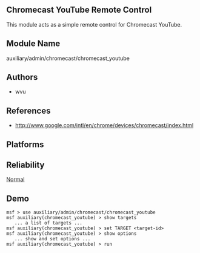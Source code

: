 ## Chromecast YouTube Remote Control

This module acts as a simple remote control for Chromecast 
YouTube.


## Module Name
auxiliary/admin/chromecast/chromecast_youtube

## Authors
* wvu


## References
* http://www.google.com/intl/en/chrome/devices/chromecast/index.html




## Platforms


## Reliability
[Normal](https://github.com/rapid7/metasploit-framework/wiki/Exploit-Ranking)

## Demo

```
msf > use auxiliary/admin/chromecast/chromecast_youtube
msf auxiliary(chromecast_youtube) > show targets
   ... a list of targets ...
msf auxiliary(chromecast_youtube) > set TARGET <target-id>
msf auxiliary(chromecast_youtube) > show options
   ... show and set options ...
msf auxiliary(chromecast_youtube) > run
```
    
    
